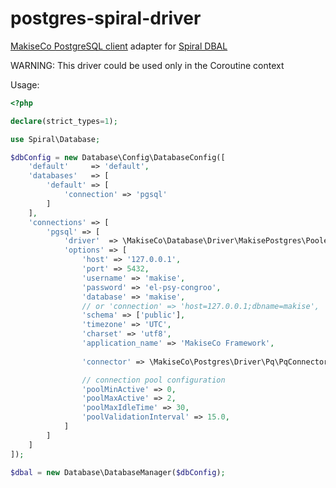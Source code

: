 # postgres-spiral-driver
[MakiseCo PostgreSQL client](https://github.com/makise-co/postgres) adapter for [Spiral DBAL](https://github.com/spiral/database)

WARNING: This driver could be used only in the Coroutine context

Usage:
```php
<?php

declare(strict_types=1);

use Spiral\Database;

$dbConfig = new Database\Config\DatabaseConfig([
    'default'     => 'default',
    'databases'   => [
        'default' => [
            'connection' => 'pgsql'
        ]
    ],
    'connections' => [
        'pgsql' => [
            'driver'  => \MakiseCo\Database\Driver\MakisePostgres\PooledMakisePostgresDriver::class,
            'options' => [
                'host' => '127.0.0.1',
                'port' => 5432,
                'username' => 'makise',
                'password' => 'el-psy-congroo',
                'database' => 'makise',
                // or 'connection' => 'host=127.0.0.1;dbname=makise',
                'schema' => ['public'],
                'timezone' => 'UTC',
                'charset' => 'utf8',
                'application_name' => 'MakiseCo Framework',
                
                'connector' => \MakiseCo\Postgres\Driver\Pq\PqConnector::class,

                // connection pool configuration
                'poolMinActive' => 0,
                'poolMaxActive' => 2,
                'poolMaxIdleTime' => 30,
                'poolValidationInterval' => 15.0,
            ]
        ]
    ]
]);

$dbal = new Database\DatabaseManager($dbConfig);
```
